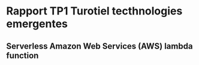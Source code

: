 # Rapport TP1 Turotiel tecthnologies emergentes
## Serverless Amazon Web Services (AWS) lambda function
